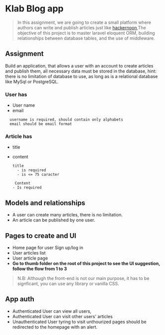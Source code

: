# Klab Blog app

> In this assignment, we are going to create a small platform where authors can write and publish articles just like [hackernoon](https://hackernoon.com/),The objective of this project is to master laravel eloquent ORM, building relationships between database tables, and the use of middleware.

## Assignment

Build an application, that allows a user with an account to create articles and publish them, all necessary data must be stored in the database, hint: there is no limitation of database to use, as long as is a relational database like MySql or PostgreSQL.

### User has

- User name
- email

```
  username is required, should contain only alphabets
  email should be email format
```

### Article has

- title
- content

  ```
  title
    - is required
    - is <= 75 caracter

  ```
       Content
      - Is required


## Models and relationships

- A user can create many articles, there is no limitation.
- An article can be published by one user.

## Pages to create and UI

- Home page for user Sign up/log in
- User articles list
- User article page
- <strong>Go to thumb folder on the root of this project to see the UI suggestion, follow the flow from 1 to 3</strong>
  
> N.B: Although the front-end is not our main purpose, it has to be signficant, you can use any library or vanilla CSS.

## App auth

- Authenticated User can view all users,
- Authenticated User can visit other users' articles
- Unauthenticated User tyring to visit unthourized pages should be redirected to the homepage with an alert.



